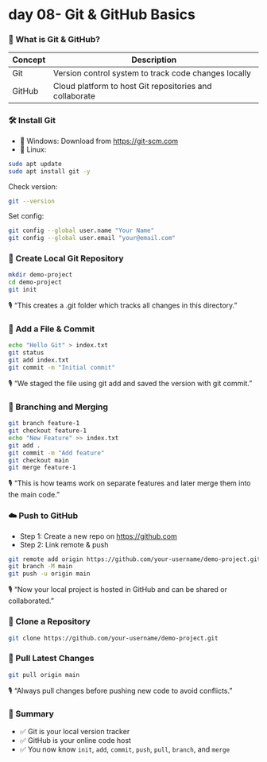 # day 08- Git & GitHub Basics

### 📌 What is Git & GitHub?
| Concept | Description                                             |
| ------- | ------------------------------------------------------- |
| Git     | Version control system to track code changes locally    |
| GitHub  | Cloud platform to host Git repositories and collaborate |

### 🛠️ Install Git
 - 🔹 Windows: Download from https://git-scm.com
 - 🔹 Linux:
```sh
sudo apt update
sudo apt install git -y
```
Check version:
```sh
git --version
```
Set config:
```sh
git config --global user.name "Your Name"
git config --global user.email "your@email.com"
```

### 📁 Create Local Git Repository
```sh
mkdir demo-project
cd demo-project
git init
```
🎙️ “This creates a .git folder which tracks all changes in this directory.”

### 📝 Add a File & Commit
```sh
echo "Hello Git" > index.txt
git status
git add index.txt
git commit -m "Initial commit"
```
🎙️ “We staged the file using git add and saved the version with git commit.”

### 🌳 Branching and Merging
```sh
git branch feature-1
git checkout feature-1
echo "New Feature" >> index.txt
git add .
git commit -m "Add feature"
git checkout main
git merge feature-1
```
🎙️ “This is how teams work on separate features and later merge them into the main code.”

### ☁️ Push to GitHub
 - Step 1: Create a new repo on https://github.com
 - Step 2: Link remote & push
```sh
git remote add origin https://github.com/your-username/demo-project.git
git branch -M main
git push -u origin main
```
🎙️ “Now your local project is hosted in GitHub and can be shared or collaborated.”


### 👯 Clone a Repository
```sh
git clone https://github.com/your-username/demo-project.git
```

### 🔄 Pull Latest Changes
```sh
git pull origin main
```
🎙️ “Always pull changes before pushing new code to avoid conflicts.”

### 📌 Summary
 - ✅ Git is your local version tracker
 - ✅ GitHub is your online code host
 - ✅ You now know ```init```, ```add```, ```commit```, ```push```, ```pull```, ```branch```, and ```merge```






